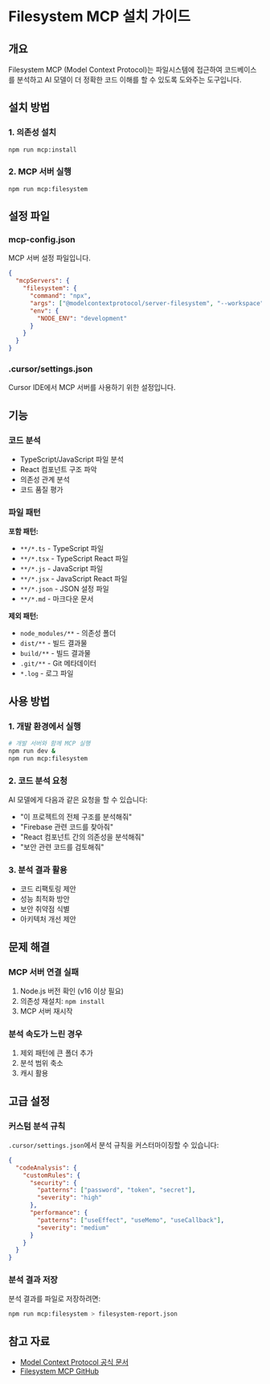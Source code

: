 # Filesystem MCP 설치 가이드

## 개요
Filesystem MCP (Model Context Protocol)는 파일시스템에 접근하여 코드베이스를 분석하고 AI 모델이 더 정확한 코드 이해를 할 수 있도록 도와주는 도구입니다.

## 설치 방법

### 1. 의존성 설치
```bash
npm run mcp:install
```

### 2. MCP 서버 실행
```bash
npm run mcp:filesystem
```

## 설정 파일

### mcp-config.json
MCP 서버 설정 파일입니다.
```json
{
  "mcpServers": {
    "filesystem": {
      "command": "npx",
      "args": ["@modelcontextprotocol/server-filesystem", "--workspace", "."],
      "env": {
        "NODE_ENV": "development"
      }
    }
  }
}
```

### .cursor/settings.json
Cursor IDE에서 MCP 서버를 사용하기 위한 설정입니다.

## 기능

### 코드 분석
- TypeScript/JavaScript 파일 분석
- React 컴포넌트 구조 파악
- 의존성 관계 분석
- 코드 품질 평가

### 파일 패턴
**포함 패턴:**
- `**/*.ts` - TypeScript 파일
- `**/*.tsx` - TypeScript React 파일
- `**/*.js` - JavaScript 파일
- `**/*.jsx` - JavaScript React 파일
- `**/*.json` - JSON 설정 파일
- `**/*.md` - 마크다운 문서

**제외 패턴:**
- `node_modules/**` - 의존성 폴더
- `dist/**` - 빌드 결과물
- `build/**` - 빌드 결과물
- `.git/**` - Git 메타데이터
- `*.log` - 로그 파일

## 사용 방법

### 1. 개발 환경에서 실행
```bash
# 개발 서버와 함께 MCP 실행
npm run dev &
npm run mcp:filesystem
```

### 2. 코드 분석 요청
AI 모델에게 다음과 같은 요청을 할 수 있습니다:
- "이 프로젝트의 전체 구조를 분석해줘"
- "Firebase 관련 코드를 찾아줘"
- "React 컴포넌트 간의 의존성을 분석해줘"
- "보안 관련 코드를 검토해줘"

### 3. 분석 결과 활용
- 코드 리팩토링 제안
- 성능 최적화 방안
- 보안 취약점 식별
- 아키텍처 개선 제안

## 문제 해결

### MCP 서버 연결 실패
1. Node.js 버전 확인 (v16 이상 필요)
2. 의존성 재설치: `npm install`
3. MCP 서버 재시작

### 분석 속도가 느린 경우
1. 제외 패턴에 큰 폴더 추가
2. 분석 범위 축소
3. 캐시 활용

## 고급 설정

### 커스텀 분석 규칙
`.cursor/settings.json`에서 분석 규칙을 커스터마이징할 수 있습니다:

```json
{
  "codeAnalysis": {
    "customRules": {
      "security": {
        "patterns": ["password", "token", "secret"],
        "severity": "high"
      },
      "performance": {
        "patterns": ["useEffect", "useMemo", "useCallback"],
        "severity": "medium"
      }
    }
  }
}
```

### 분석 결과 저장
분석 결과를 파일로 저장하려면:
```bash
npm run mcp:filesystem > filesystem-report.json
```

## 참고 자료
- [Model Context Protocol 공식 문서](https://modelcontextprotocol.io/)
- [Filesystem MCP GitHub](https://github.com/modelcontextprotocol/server-filesystem) 